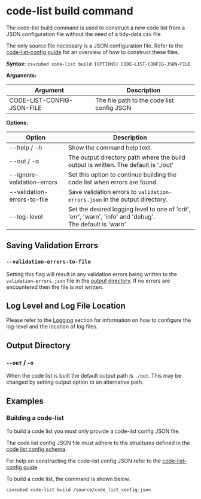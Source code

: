 # code-list build command

The code-list build command is used to construct a new code list from a JSON configuration file without the need of a tidy-data.csv file

The only source file necessary is a JSON configuration file. Refer to the [code-list-config guide](../configuration/qube-config/code-list-config.md) for an overview of how to construct these files.

**Syntax:**
`csvcubed code-list build [OPTIONS] CODE-LIST-CONFIG-JSON-FILE`

**Arguments:**

| Argument                   | Description                                |
| -------------------------- | ------------------------------------------ |
| CODE-LIST-CONFIG-JSON-FILE | The file path to the code list config JSON |

**Options:**

| Option                      | Description                                                                                                     |
| --------------------------- | --------------------------------------------------------------------------------------------------------------- |
| --help / -h                 | Show the command help text.                                                                                     |
| --out / -o                  | The output directory path where the build output is written. The default is './out'                             |
| --ignore-validation-errors  | Set this option to continue building the code list when errors are found.                                       |
| --validation-errors-to-file | Save validation errors to `validation-errors.json` in the output directory.                                     |
| --log-level                 | Set the desired logging level to one of 'crit', 'err', 'warn', 'info' and 'debug'.  <br/> The default is 'warn' |

## Saving Validation Errors

### `--validation-errors-to-file`

Setting this flag will result in any validation errors being written to the `validation-errors.json` file in the [output directory](#output-directory).  If no errors are encountered then the file is not written.

## Log Level and Log File Location

Please refer to the [Logging](./logging.md) section for information on how to configure the log-level and the location of log files.

## Output Directory

### `--out` / `-o`

When the code list is built the default output path is `./out`. This may be changed by setting output option to an alternative path.

## Examples

### Building a code-list

To build a code list you must only provide a code-list config JSON file.

The code list config JSON file must adhere to the structures defined in the [code list config schema](https://purl.org/csv-cubed/code-list-config/v1.1).

For help on constructing the code-list config JSON refer to the [code-list-config guide](../configuration/qube-config/code-list-config.md)

To build a code list, the command is shown below.

```bash
csvcubed code-list build /source/code_list_config.json
```
